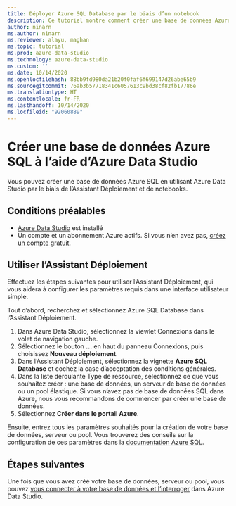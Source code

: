 ```yaml
---
title: Déployer Azure SQL Database par le biais d’un notebook
description: Ce tutoriel montre comment créer une base de données Azure SQL.
author: ninarn
ms.author: ninarn
ms.reviewer: alayu, maghan
ms.topic: tutorial
ms.prod: azure-data-studio
ms.technology: azure-data-studio
ms.custom: ''
ms.date: 10/14/2020
ms.openlocfilehash: 88bb9fd980da21b20f0faf6f699147d26abe65b9
ms.sourcegitcommit: 76ab3b57718341c6057613c9bd38cf82fb17786e
ms.translationtype: HT
ms.contentlocale: fr-FR
ms.lasthandoff: 10/14/2020
ms.locfileid: "92060889"
---
```

# <a name="create-an-azure-sql-database-using-azure-data-studio"></a>Créer une base de données Azure SQL à l’aide d’Azure Data Studio

Vous pouvez créer une base de données Azure SQL en utilisant Azure Data Studio par le biais de l’Assistant Déploiement et de notebooks.

## <a name="pre-requisites"></a>Conditions préalables

 - [Azure Data Studio](download-azure-data-studio.md) est installé
 - Un compte et un abonnement Azure actifs. Si vous n’en avez pas, [créez un compte gratuit](https://azure.microsoft.com/free/).

## <a name="use-the-deployment-wizard"></a>Utiliser l’Assistant Déploiement

Effectuez les étapes suivantes pour utiliser l’Assistant Déploiement, qui vous aidera à configurer les paramètres requis dans une interface utilisateur simple.

Tout d’abord, recherchez et sélectionnez Azure SQL Database dans l’Assistant Déploiement.

 1. Dans Azure Data Studio, sélectionnez la viewlet Connexions dans le volet de navigation gauche.
 2. Sélectionnez le bouton **...** en haut du panneau Connexions, puis choisissez **Nouveau déploiement**.
 3. Dans l’Assistant Déploiement, sélectionnez la vignette **Azure SQL Database** et cochez la case d’acceptation des conditions générales.
 4. Dans la liste déroulante Type de ressource, sélectionnez ce que vous souhaitez créer : une base de données, un serveur de base de données ou un pool élastique. Si vous n’avez pas de base de données SQL dans Azure, nous vous recommandons de commencer par créer une base de données.
 5. Sélectionnez **Créer dans le portail Azure**.

Ensuite, entrez tous les paramètres souhaités pour la création de votre base de données, serveur ou pool. Vous trouverez des conseils sur la configuration de ces paramètres dans la [documentation Azure SQL](https://docs.microsoft.com/azure/azure-sql/database/single-database-create-quickstart?tabs=azure-portal).

## <a name="next-steps"></a>Étapes suivantes

Une fois que vous avez créé votre base de données, serveur ou pool, vous pouvez [vous connecter à votre base de données et l’interroger](quickstart-sql-database.md) dans Azure Data Studio.
